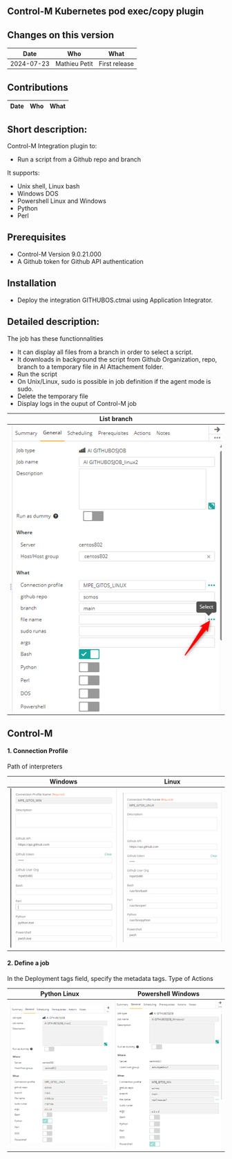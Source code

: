 ## Control-M Kubernetes pod exec/copy plugin
## Changes on this version

| Date | Who | What |
| - | - | - |
| 2024-07-23 | Mathieu Petit | First release |



## Contributions

| Date | Who | What |
| - | - | - |


## Short description:
Control-M Integration plugin to:
- Run a script from a Github repo and branch

It supports:
- Unix shell, Linux bash
- Windows DOS
- Powershell Linux and Windows
- Python
- Perl



## Prerequisites
- Control-M Version 9.0.21.000
- A Github token for Github API authentication

## Installation

- Deploy the integration GITHUBOS.ctmai using Application Integrator.
 
## Detailed description:

The job has these functionnalities
- It can display all files from a branch in order to select a script.
- It downloads in background the script from Github Organization, repo, branch to a temporary file in AI Attachement folder.
- Run the script
- On Unix/Linux, sudo is possible in job definition if the agent mode is sudo.
- Delete the temporary file
- Display logs in the ouput of Control-M job
 
 |       List branch     | 
|:----------------------:|
| ![](./images/job0.png) |

## Control-M

#### 1. Connection Profile 

Path of interpreters

|       Windows          | Linux                  | 
|:----------------------:|:----------------------:|
| ![](./images/cp1.png)  | ![](./images/cp2.png)  |

#### 2. Define a job
In the Deployment tags field, specify the metadata tags.
Type of Actions

|       Python Linux      | Powershell Windows    | 
|:----------------------:|:----------------------:|
| ![](./images/job1.png) | ![](./images/job2.png) | 
